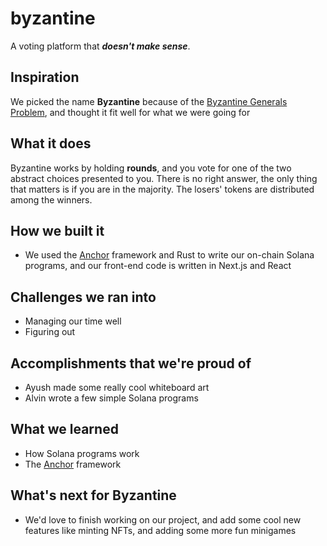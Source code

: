# byzantine
A voting platform that ___doesn't make sense___.

## Inspiration
We picked the name **Byzantine** because of the [Byzantine Generals Problem](https://en.wikipedia.org/wiki/Byzantine_fault), and thought it fit well for what we were going for

## What it does
Byzantine works by holding **rounds**, and you vote for one of the two abstract choices presented to you. There is no right answer, the only thing that matters is if you are in the majority. The losers' tokens are distributed among the winners.

## How we built it
- We used the [Anchor](https://www.anchor-lang.com/) framework and Rust to write our on-chain Solana programs, and our front-end code is written in Next.js and React

## Challenges we ran into
- Managing our time well
- Figuring out 

## Accomplishments that we're proud of
- Ayush made some really cool whiteboard art
- Alvin wrote a few simple Solana programs

## What we learned
- How Solana programs work
- The [Anchor](https://www.anchor-lang.com/) framework

## What's next for Byzantine
- We'd love to finish working on our project, and add some cool new features like minting NFTs, and adding some more fun minigames
